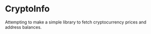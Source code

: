 # CryptoInfo

Attempting to make a simple library to fetch cryptocurrency prices and address balances.
